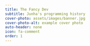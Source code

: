 ```yaml
---
title: The Fancy Dev
subtitle: Junha's programming history
cover-photo: assets/images/banner.jpg
cover-photo-alt: example cover photo
auto-header: none
icon: fa-comment
order: 1
---
```

